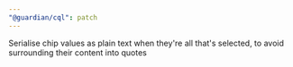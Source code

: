 ```yaml
---
"@guardian/cql": patch
---
```


Serialise chip values as plain text when they're all that's selected, to avoid surrounding their content into quotes
